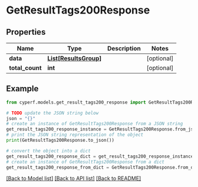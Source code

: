 # GetResultTags200Response


## Properties

Name | Type | Description | Notes
------------ | ------------- | ------------- | -------------
**data** | [**List[ResultsGroup]**](ResultsGroup.md) |  | [optional] 
**total_count** | **int** |  | [optional] 

## Example

```python
from cyperf.models.get_result_tags200_response import GetResultTags200Response

# TODO update the JSON string below
json = "{}"
# create an instance of GetResultTags200Response from a JSON string
get_result_tags200_response_instance = GetResultTags200Response.from_json(json)
# print the JSON string representation of the object
print(GetResultTags200Response.to_json())

# convert the object into a dict
get_result_tags200_response_dict = get_result_tags200_response_instance.to_dict()
# create an instance of GetResultTags200Response from a dict
get_result_tags200_response_from_dict = GetResultTags200Response.from_dict(get_result_tags200_response_dict)
```
[[Back to Model list]](../README.md#documentation-for-models) [[Back to API list]](../README.md#documentation-for-api-endpoints) [[Back to README]](../README.md)


